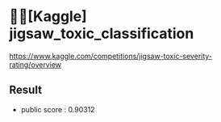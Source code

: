 # 🏃‍♀️[Kaggle] jigsaw_toxic_classification
https://www.kaggle.com/competitions/jigsaw-toxic-severity-rating/overview
## Result
- public score : 0.90312
